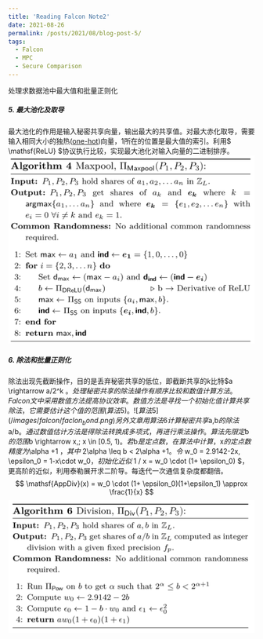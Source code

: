 ```yaml
---
title: 'Reading Falcon Note2'
date: 2021-08-26
permalink: /posts/2021/08/blog-post-5/
tags:
  - Falcon
  - MPC
  - Secure Comparison
---
```


处理求数据池中最大值和批量正则化

##### 5. 最大池化及取导
最大池化的作用是输入秘密共享向量，输出最大的共享值。对最大赤化取导，需要输入相同大小的独热([one-hot](https://zh.wikipedia.org/zh-hans/One-hot))向量，1所在的位置是最大值的索引。利用$ \mathsf{ReLU} $协议执行比较，实现最大池化对输入向量的二进制排序。
![](/images/falcon/falcon_maxpool.png)


##### 6. 除法和批量正则化
除法出现先截断操作，目的是丢弃秘密共享的低位，即截断共享的$k$比特$a \rightarrow a/2^k $。处理秘密共享的除法操作有顺序比较和数值计算方法。Falcon文中采用数值方法提高协议效率。数值方法是寻找一个初始化值计算共享除法，它需要估计这个值的范围(算法5)。
![算法5](/images/falcon/faclon_bond.png)
另外文章用算法6计算秘密共享$a,b$的除法$a/b$。通过数值估计方法是得除法转换成多项式，再进行乘法操作。算法先限定$b$的范围$b \rightarrow x,\; x \in [0.5, 1)$。
若$b$是定点数，在算法中计算，$x$的定点数精度为$\alpha +1 $，其中$ 2\alpha \leq b < 2\alpha +1$。令$ w_0 = 2.9142-2x, \epsilon_0 = 1-x\cdot w_0$，初始化近似$ 1 / x = w_0 \cdot (1+ \epsilon_0) $，更高阶的近似，利用泰勒展开求二阶导。每迭代一次通信复杂度都翻倍。
$$ \mathsf{AppDiv}(x) = w_0 \cdot (1+ \epsilon_0)(1+\epsilon_1) \approx \frac{1}{x} $$
![算法6](/images/falcon/faclon_division.png)

